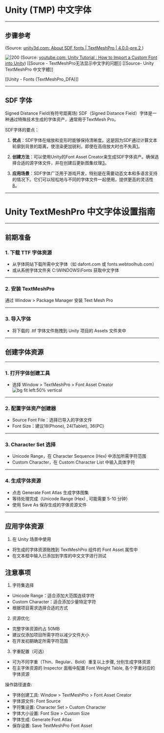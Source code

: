 
# Unity (TMP) 中文字体

---



## 步骤参考
(Source:  [unity3d.com: About SDF fonts | TextMeshPro | 4.0.0-pre.2 ](https://docs.unity3d.com/Packages/com.unity.textmeshpro@4.0/manual/FontAssetsSDF.html))

![|200](https://i.ytimg.com/vi/gMd0xDEFE20/hqdefault.jpg)
(Source:  [youtube.com: Unity Tutorial : How to Import a Custom Font into Unity](https://youtu.be/gMd0xDEFE20?t=107))
[[Source - TextMeshPro无法显示中文字的问题]]
[[Source- Unity TextMeshPro 中文字體]]

[[Unity - Fonts (TextMeshPro_DFA)]]

---


## SDF 字体


Signed Distance Field(有符号距离场)
SDF（Signed Distance Field）字体是一种通过特殊技术生成的字体资产，通常用于TextMesh Pro。

SDF字体的要点：

1. **优点**：SDF字体在缩放和变形时能够保持清晰度。这是因为SDF通过计算文本轮廓到背景的距离，使渲染更加锐利，即使在高倍放大时也不失真[1](https://docs.unity3d.com/Packages/com.unity.textmeshpro@4.0/manual/FontAssetsSDF.html)。
    
2. **创建方法**：可以使用Unity的Font Asset Creator来生成SDF字体资产。确保选择合适的源字体文件，并在创建后更新图集纹理[3](https://discussions.unity.com/t/textmesh-pro-how-to-switch-font-files-in-dynamic-sdf/847608)。
    
3. **应用场景**：SDF字体广泛用于游戏开发，特别是在需要动态文本和多语言支持的情况下。它们可以轻松地与不同的字体文件一起使用，提供更高的灵活性[8](https://www.reddit.com/r/unity_tutorials/comments/pjcrrg/question_about_fonts_ttf_sdf_to_decrease_app_size/)。


---



# Unity TextMeshPro 中文字体设置指南


---



## 前期准备

### 1. 下载 TTF 字体资源
- 从字体网站下载所需中文字体（如 dafont.com 或 fonts.webtoolhub.com）
- 或从系统字体文件夹 C:\WINDOWS\Fonts 获取中文字体


---


### 2. 安装 TextMeshPro
通过 Window > Package Manager 安装 Text Mesh Pro

---




### 3. 导入字体
- 将下载的 .ttf 字体文件拖拽到 Unity 项目的 Assets 文件夹中



---


## 创建字体资源


---


### 1. 打开字体创建工具
- 选择 Window > TextMeshPro > Font Asset Creator
![bg fit left:50% vertical](https://i.imgur.com/NcM0s2v.webp)


---


### 2. 配置字体资产创建器
- Source Font File：选择已导入的字体文件
- Font Size：建议18(Phone), 24(Tablet), 36(PC)

---

###  3. Character Set 选择

- Unicode Range，在 Character Sequence (Hex) 中添加所需字符范围
- Custom Character，在 Custom Character List 中输入具体字符


---


### 4. 生成字体资源
- 点击 Generate Font Atlas 生成字体图集
- 等待处理完成（Unicode Range (Hex) , 可能需要 5-10 分钟）
- 使用 Save As 保存生成的字体资源文件

---


## 应用字体资源
1. 在 Unity 场景中使用
- 将生成的字体资源拖拽到 TextMeshPro 组件的 Font Asset 属性中
- 在文本框中输入已添加到字库的中文文字进行测试

## 注意事项
1. 字符集选择
- Unicode Range：适合添加大范围连续字符
- Custom Character：适合添加少量特定字符
- 根据项目需求选择合适的方式

2. 资源优化
- 完整字体资源约占 50MB
- 建议仅添加项目所需字符以减少文件大小
- 在开发初期确定所需字符范围

3. 字重配置（可选）
- 可为不同字重（Thin、Regular、Bold）重复以上步骤, 分别生成字体资源
- 在主字体资源的 Inspector 面板中配置 Font Weight Table, 各个字重对应的字体资源


操作路径速查:
- 字体创建工具: Window > TextMeshPro > Font Asset Creator
- 字体源文件: Font Source
- 字符集设置: Character Set > Custom Character
- 字体大小设置: Font Size > Custom Size
- 字体生成: Generate Font Atlas
- 保存设置: Save TextMeshPro Font Asset